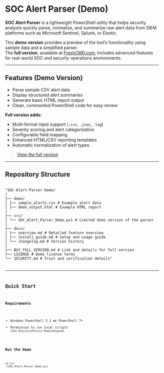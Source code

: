 # SOC Alert Parser (Demo)

**SOC Alert Parser** is a lightweight PowerShell utility that helps security analysts quickly parse, normalize, and summarize raw alert data from SIEM platforms such as Microsoft Sentinel, Splunk, or Elastic.

This **demo version** provides a preview of the tool’s functionality using sample data and a simplified parser.  
The **full version**, available at [FreshCMD.com](https://freshcmd.com), includes advanced features for real-world SOC and security operations environments.

---

## Features (Demo Version)

- Parse sample CSV alert data  
- Display structured alert summaries  
- Generate basic HTML report output  
- Clean, commented PowerShell code for easy review  

**Full version adds:**
- Multi-format input support (`.csv`, `.json`, `.log`)  
- Severity scoring and alert categorization  
- Configurable field mapping  
- Enhanced HTML/CSV reporting templates  
- Automatic normalization of alert types  

> [View the full version](https://freshcmd.com/products/soc-alert-parser)

---

## Repository Structure

<code> 
"SOC-Alert-Parser-Demo/
│
├── demo/
│ ├── sample_alerts.csv # Example alert data
│ ├── demo_output.html # Example HTML report
│
├── src/
│ └── SOC_Alert_Parser_Demo.ps1 # Limited demo version of the parser
│
├── docs/
│ ├── overview.md # Detailed feature overview
│ ├── install_guide.md # Setup and usage guide
│ └── changelog.md # Version history
│
├── BUY_FULL_VERSION.md # Link and details for full version
├── LICENSE # Demo license terms
└── SECURITY.md # Trust and verification details"
<code>

---

## Quick Start

### Requirements
- Windows PowerShell 5.1 **or** PowerShell 7+  
- Permission to run local scripts (`Set-ExecutionPolicy RemoteSigned`)

### Run the Demo
```powershell
cd src
.\SOC_Alert_Parser_Demo.ps1

